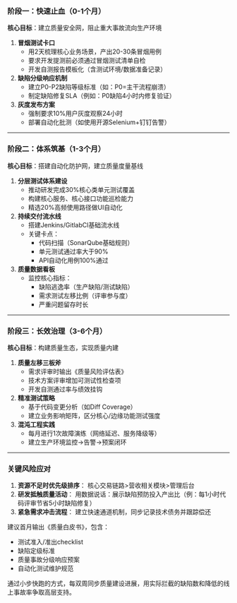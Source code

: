 ### **阶段一：快速止血（0-1个月）**

**核心目标**：建立质量安全网，阻止重大事故流向生产环境

1. **冒烟测试卡口**
   - 用2天梳理核心业务场景，产出20-30条冒烟用例
   - 要求开发提测前必须通过冒烟测试清单自检
   - 开发自测报告模板化（含测试环境/数据准备记录）
2. **缺陷分级响应机制**
   - 建立P0-P2缺陷等级标准（如：P0=主干流程崩溃）
   - 制定缺陷修复SLA（例如：P0缺陷4小时内修复验证）
3. **灰度发布方案**
   - 强制要求10%用户灰度观察24小时
   - 部署自动化批测（如使用开源Selenium+钉钉告警）

------

### **阶段二：体系筑基（1-3个月）**

**核心目标**：搭建自动化防护网，建立质量度量基线

1. **分层测试体系建设**
   - 推动研发完成30%核心类单元测试覆盖
   - 构建核心服务、核心接口功能巡检能力
   - 精选20%高频使用路径做UI自动化
2. **持续交付流水线**
   - 搭建Jenkins/GitlabCI基础流水线
   - 关键卡点：
     - 代码扫描（SonarQube基础规则）
     - 单元测试通过率大于90%
     - API自动化用例100%通过
3. **质量数据看板**
   - 监控核心指标：
     - 缺陷逃逸率（生产缺陷/测试缺陷）
     - 需求测试左移比例（评审参与度）
     - 严重问题留存时长

------

### **阶段三：长效治理（3-6个月）**

**核心目标**：构建质量生态，实现质量内建

1. **质量左移三板斧**
   - 需求评审时输出《质量风险评估表》
   - 技术方案评审增加可测试性检查项
   - 开发自测通过率与绩效挂钩
2. **精准测试策略**
   - 基于代码变更分析（如Diff Coverage）
   - 建立业务影响矩阵，区分核心/边缘功能测试强度
3. **混沌工程实践**
   - 每月进行1次故障演练（网络延迟、服务降级等）
   - 建立生产环境监控->告警->预案闭环

------

### **关键风险应对**

1. **资源不足时优先级排序**：
   核心交易链路>营收相关模块>管理后台
2. **研发抵触质量活动**：
   用数据说话：展示缺陷预防投入产出比（例：每1小时代码评审节省5小时缺陷修复）
3. **紧急需求冲击流程**：
   建立快速通道机制，同步记录技术债务并跟踪偿还

建议首月输出《质量白皮书》，包含：

- 测试准入/准出checklist
- 缺陷定级标准
- 质量事故分级响应预案
- 自动化测试维护规范

通过小步快跑的方式，每双周同步质量建设进展，用实际拦截的缺陷数和降低的线上事故率争取高层支持。